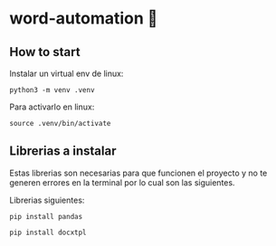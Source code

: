 # word-automation 🦠

## How to start

Instalar un virtual env de linux:
```
python3 -m venv .venv
```

Para activarlo en linux:
```
source .venv/bin/activate
```

## Librerias a instalar

Estas librerias son necesarias para que funcionen el proyecto y no te generen errores en la terminal por lo cual son las siguientes.

Librerias siguientes:

```
pip install pandas
```

```
pip install docxtpl
```



